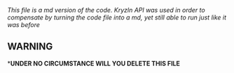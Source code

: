 _This file is a md version of the code. Kryzln API was used in order to compensate by turning the code file into a md, yet still able to run just like it was before_
## WARNING
***UNDER NO CIRCUMSTANCE WILL YOU DELETE THIS FILE**
